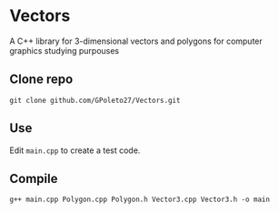 # Vectors

A C++ library for 3-dimensional vectors and polygons for computer graphics studying purpouses

## Clone repo
``` git clone github.com/GPoleto27/Vectors.git ```

## Use
Edit ```main.cpp``` to create a test code.

## Compile 
``` g++ main.cpp Polygon.cpp Polygon.h Vector3.cpp Vector3.h -o main ```
